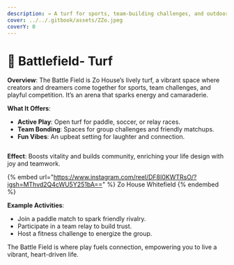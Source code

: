 ```yaml
---
description: → A turf for sports, team-building challenges, and outdoor activities.
cover: ../../.gitbook/assets/ZZo.jpeg
coverY: 0
---
```


# 📍 Battlefield- Turf

**Overview**: The Battle Field is Zo House’s lively turf, a vibrant space where creators and dreamers come together for sports, team challenges, and playful competition. It’s an arena that sparks energy and camaraderie.

**What It Offers**:

* **Active Play**: Open turf for paddle, soccer, or relay races.
* **Team Bonding**: Spaces for group challenges and friendly matchups.
* **Fun Vibes**: An upbeat setting for laughter and connection.

<figure><img src="../../.gitbook/assets/image (8).png" alt=""><figcaption></figcaption></figure>

**Effect**: Boosts vitality and builds community, enriching your life design with joy and teamwork.

{% embed url="https://www.instagram.com/reel/DF8I0KWTRsO/?igsh=MThvd2Q4cWU5Y251bA==" %}
Zo House Whitefield
{% endembed %}

**Example Activities**:

* Join a paddle match to spark friendly rivalry.
* Participate in a team relay to build trust.
* Host a fitness challenge to energize the group.

The Battle Field is where play fuels connection, empowering you to live a vibrant, heart-driven life.
